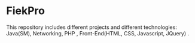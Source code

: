 # FiekPro
This repository includes different projects and different technologies: Java(SM), Networking, PHP , Front-End(HTML, CSS, Javascript, JQuery) .
